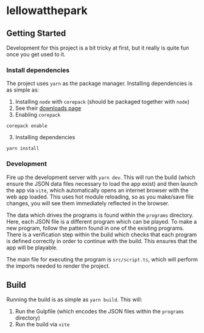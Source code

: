 # lellowatthepark

## Getting Started
Development for this project is a bit tricky at first, but it really is quite fun once you get used to it.

### Install dependencies
The project uses `yarn` as the package manager. Installing dependencies is as simple as:
1. Installing `node` with `corepack` (should be packaged together with `node`)
  1. See their [downloads page](https://nodejs.org/en/download)
2. Enabling `corepack`
  ```
  corepack enable
  ```
3. Installing dependencies
  ```
  yarn install
  ```

### Development
Fire up the development server with `yarn dev`. This will run the build (which ensure the JSON data files necessary to load the app exist) and then launch the app via `vite`, which automatically opens an internet browser with the web app loaded. This uses hot module reloading, so as you make/save file changes, you will see them immediately reflected in the browser.

The data which drives the programs is found within the `programs` directory. Here, each JSON file is a different program which can be played. To make a new program, follow the pattern found in one of the existing programs. There is a verification step within the build which checks that each program is defined correctly in order to continue with the build. This ensures that the app will be playable.

The main file for executing the program is `src/script.ts`, which will perform the imports needed to render the project.


## Build
Running the build is as simple as `yarn build`. This will:
1. Run the Gulpfile (which encodes the JSON files within the `programs` directory)
2. Run the build via `vite`
